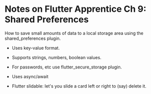 # Notes on Flutter Apprentice Ch 9: Shared Preferences

How to save small amounts of data to a local storage area using the shared_preferences plugin.
  * Uses key-value format.
  * Supports strings, numbers, boolean values.
  * For passwords, etc use flutter_secure_storage plugin.
  * Uses async/await

* Flutter slidable: let's you slide a card left or right to (say) delete it.

